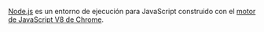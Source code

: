 [Node.js](https://nodejs.org/es/) es un entorno de ejecución para JavaScript
construido con el [motor de JavaScript V8 de Chrome](https://developers.google.com/v8/).